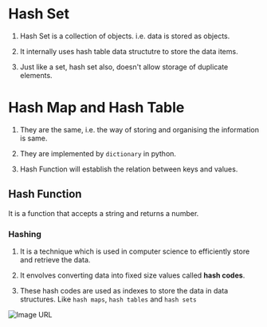 # Hash Set

1. Hash Set is a collection of objects. i.e. data is stored as objects.

2. It internally uses hash table data structutre to store the data items.

3. Just like a set, hash set also, doesn't allow storage of duplicate elements.

# Hash Map and Hash Table

1. They are the same, i.e. the way of storing and organising the information is same.

2. They are implemented by `dictionary` in python.

3. Hash Function will establish the relation between keys and values.

## Hash Function

It is a function that accepts a string and returns a number.

### Hashing

1. It is a technique which is used in computer science to efficiently store and retrieve the data.

2. It envolves converting data into fixed size values called **hash codes**.

3. These hash codes are used as indexes to store the data in data structures. Like `hash maps`, `hash tables` and `hash sets`

![Image URL](https://miro.medium.com/v2/resize:fit:1400/format:webp/1*jszc1jvaaEedwjoru1iVPg.png)